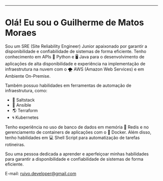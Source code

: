 ---

# Olá! Eu sou o Guilherme de Matos Moraes

Sou um SRE (Site Reliability Engineer) Junior apaixonado por garantir a disponibilidade e confiabilidade de sistemas de forma eficiente. Tenho conhecimento em APIs 🐍 Python e 🖥️ Java para o desenvolvimento de aplicações de alta disponibilidade e experiência na implementação de infraestrutura na nuvem com o 🌪️ AWS (Amazon Web Services) e em Ambiente On-Premise. 

Também possuo habilidades em ferramentas de automação de infraestrutura, como:
- 🔨 Saltstack
- 🤖 Ansible
- 🌎 Terraform
- 🌀 Kubernetes

Tenho experiência no uso de banco de dados em memória 🔴 Redis e no gerenciamento de containers de aplicações com o 🐳 Docker. Além disso, tenho habilidades em 💻 Shell Script para automatização de tarefas rotineiras. 

Sou uma pessoa dedicada a aprender e aperfeiçoar minhas habilidades para garantir a disponibilidade e confiabilidade de sistemas de forma eficiente.

E-mail: ruivo.developer@gmail.com
